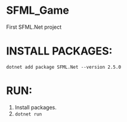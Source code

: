 # SFML_Game
First SFML.Net project

# INSTALL PACKAGES:
`dotnet add package SFML.Net --version 2.5.0`

# RUN:
1) Install packages.
2) `dotnet run`
